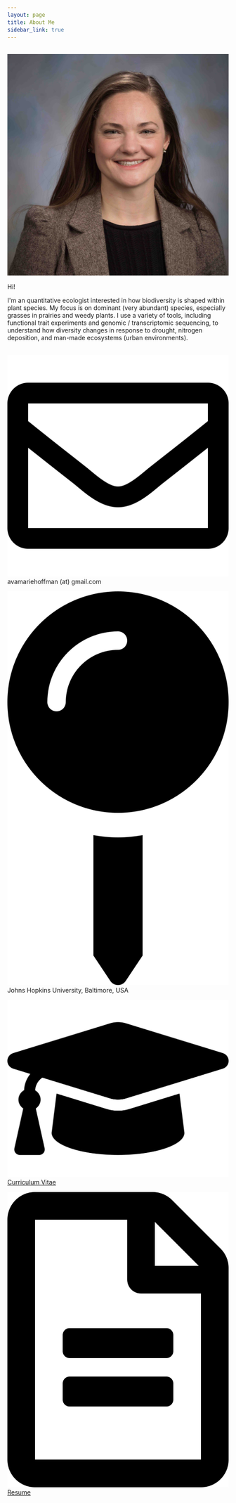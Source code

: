 ```yaml
---
layout: page
title: About Me
sidebar_link: true
---
```

<br>
<img class="profile" src="../img/profile.jpg">
 
 Hi! 
 
 I'm an quantitative ecologist interested in how biodiversity is shaped within plant species. My focus is on dominant (very abundant) species, especially grasses in prairies and weedy plants. I use a variety of tools, including functional trait experiments and genomic / transcriptomic sequencing, to understand how diversity changes in response to drought, nitrogen deposition, and man-made ecosystems (urban environments).
 <br>
 <br>

<p>
    <img class="nolinkicon" src="../img/envelope.svg" /> avamariehoffman (at) gmail.com 
</p>
<p>
    <img class="nolinkicon" src="../img/pin.svg" /> Johns Hopkins University, Baltimore, USA 
</p>
<p>
    <img class="nolinkicon" src="../img/cv.svg" /> 
        <a href="https://github.com/avahoffman/CV-and-resumes/blob/master/Academic_CV/Ava%20Hoffman%20CV.pdf">Curriculum Vitae</a>
</p>
<p>
    <img class="nolinkicon" src="../img/resume.svg" /> 
            <a href="https://github.com/avahoffman/CV-and-resumes/blob/master/Industry_resume/Ava_Hoffman_Resume.pdf">Resume</a>
</p>
